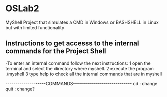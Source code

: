 # OSLab2
MyShell Project that simulates a CMD in Windows or BASHSHELL in Linux but with limited functionality

 Instructions to get accesss to the internal commands for the Project Shell
--------------------------------------------------------

-To enter an internal command follow the next instructions:
1 open the terminal and select the directory where myshell.
2 execute the program  ./myshell
3 type help to check all the internal commands that are in myshell

--------------------COMMANDS-----------------------------
cd :  change
quit : change?